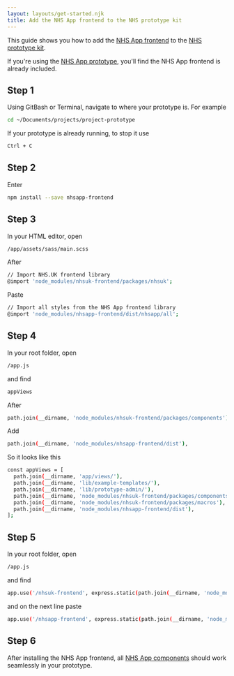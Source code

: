 ```yaml
---
layout: layouts/get-started.njk
title: Add the NHS App frontend to the NHS prototype kit
---
```


This guide shows you how to add the [NHS App frontend](/get-started/nhsapp-frontend) to the [NHS prototype kit](https://prototype-kit.service-manual.nhs.uk/).

<div class="nhsuk-inset-text nhsuk-u-margin-top-5">
  <p>If you're using the <a href="/get-started/nhsapp-prototype">NHS App prototype</a>, you'll find the NHS App frontend is already included.</p>
</div>

## Step 1

Using GitBash or Terminal, navigate to where your prototype is. For example

```sh
cd ~/Documents/projects/project-prototype
```

If your prototype is already running, to stop it use

```sh
Ctrl + C
```

## Step 2

Enter

```sh
npm install --save nhsapp-frontend
```

## Step 3

In your HTML editor, open

```sh
/app/assets/sass/main.scss
```

After

```sh
// Import NHS.UK frontend library
@import 'node_modules/nhsuk-frontend/packages/nhsuk';
```

Paste

```sh
// Import all styles from the NHS App frontend library
@import 'node_modules/nhsapp-frontend/dist/nhsapp/all';
```

## Step 4

In your root folder, open

```sh
/app.js
```

and find

```sh
appViews
```

After

```sh
path.join(__dirname, 'node_modules/nhsuk-frontend/packages/components'),
```

Add

```sh
path.join(__dirname, 'node_modules/nhsapp-frontend/dist'),
```

So it looks like this

```sh
const appViews = [
  path.join(__dirname, 'app/views/'),
  path.join(__dirname, 'lib/example-templates/'),
  path.join(__dirname, 'lib/prototype-admin/'),
  path.join(__dirname, 'node_modules/nhsuk-frontend/packages/components'),
  path.join(__dirname, 'node_modules/nhsuk-frontend/packages/macros'),
  path.join(__dirname, 'node_modules/nhsapp-frontend/dist'),
];
```

## Step 5

In your root folder, open

```sh
/app.js
```

and find

```sh
app.use('/nhsuk-frontend', express.static(path.join(__dirname, 'node_modules/nhsuk-frontend/dist')));
```

and on the next line paste

```sh
app.use('/nhsapp-frontend', express.static(path.join(__dirname, 'node_modules/nhsapp-frontend/dist/nhsapp')));
```

## Step 6

After installing the NHS App frontend, all [NHS App components](/components) should work seamlessly in your prototype.
